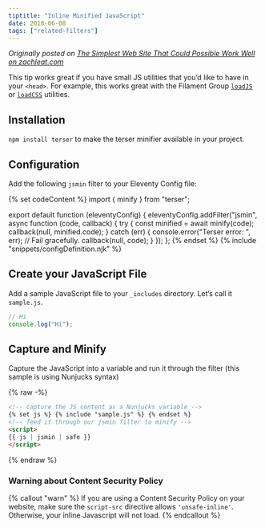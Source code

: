 ```yaml
---
tiptitle: "Inline Minified JavaScript"
date: 2018-06-08
tags: ["related-filters"]
---
```


_Originally posted on [The Simplest Web Site That Could Possible Work Well on zachleat.com](https://www.zachleat.com/web/that-could-possibly-work/)_

This tip works great if you have small JS utilities that you’d like to have in your `<head>`. For example, this works great with the Filament Group [`loadJS`](https://github.com/filamentgroup/loadJS) or [`loadCSS`](https://github.com/filamentgroup/loadCSS) utilities.

## Installation

`npm install terser` to make the terser minifier available in your project.

## Configuration

Add the following `jsmin` filter to your Eleventy Config file:

{% set codeContent %}
import { minify } from "terser";

export default function (eleventyConfig) {
	eleventyConfig.addFilter("jsmin", async function (code, callback) {
		try {
			const minified = await minify(code);
			callback(null, minified.code);
		} catch (err) {
			console.error("Terser error: ", err);
			// Fail gracefully.
			callback(null, code);
		}
	});
};
{% endset %}
{% include "snippets/configDefinition.njk" %}

## Create your JavaScript File

Add a sample JavaScript file to your `_includes` directory. Let’s call it `sample.js`.

```js
// Hi
console.log("Hi");
```

## Capture and Minify

Capture the JavaScript into a variable and run it through the filter (this sample is using Nunjucks syntax)

{% raw -%}

```html
<!-- capture the JS content as a Nunjucks variable -->
{% set js %} {% include "sample.js" %} {% endset %}
<!-- feed it through our jsmin filter to minify -->
<script>
{{ js | jsmin | safe }}
</script>
```

{% endraw %}

### Warning about Content Security Policy

{% callout "warn" %}
If you are using a Content Security Policy on your website, make sure the <code>script-src</code> directive allows <code>'unsafe-inline'</code>. Otherwise, your inline Javascript will not load.
{% endcallout %}
